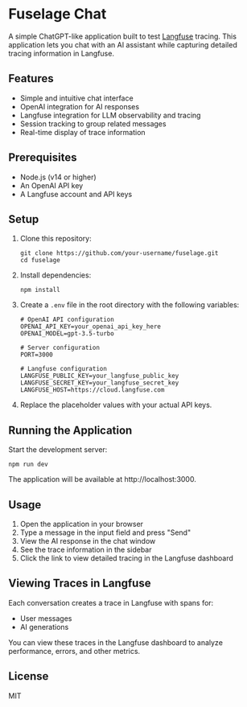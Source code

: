 # Fuselage Chat

A simple ChatGPT-like application built to test [Langfuse](https://langfuse.com) tracing. This application lets you chat with an AI assistant while capturing detailed tracing information in Langfuse.

## Features

- Simple and intuitive chat interface
- OpenAI integration for AI responses
- Langfuse integration for LLM observability and tracing
- Session tracking to group related messages
- Real-time display of trace information

## Prerequisites

- Node.js (v14 or higher)
- An OpenAI API key
- A Langfuse account and API keys

## Setup

1. Clone this repository:
   ```
   git clone https://github.com/your-username/fuselage.git
   cd fuselage
   ```

2. Install dependencies:
   ```
   npm install
   ```

3. Create a `.env` file in the root directory with the following variables:
   ```
   # OpenAI API configuration
   OPENAI_API_KEY=your_openai_api_key_here
   OPENAI_MODEL=gpt-3.5-turbo

   # Server configuration
   PORT=3000

   # Langfuse configuration
   LANGFUSE_PUBLIC_KEY=your_langfuse_public_key
   LANGFUSE_SECRET_KEY=your_langfuse_secret_key
   LANGFUSE_HOST=https://cloud.langfuse.com
   ```

4. Replace the placeholder values with your actual API keys.

## Running the Application

Start the development server:
```
npm run dev
```

The application will be available at http://localhost:3000.

## Usage

1. Open the application in your browser
2. Type a message in the input field and press "Send"
3. View the AI response in the chat window
4. See the trace information in the sidebar
5. Click the link to view detailed tracing in the Langfuse dashboard

## Viewing Traces in Langfuse

Each conversation creates a trace in Langfuse with spans for:
- User messages
- AI generations

You can view these traces in the Langfuse dashboard to analyze performance, errors, and other metrics.

## License

MIT 